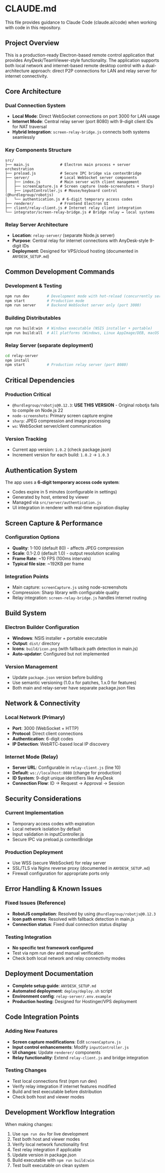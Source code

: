 # CLAUDE.md

This file provides guidance to Claude Code (claude.ai/code) when working with code in this repository.

## Project Overview

This is a production-ready Electron-based remote control application that provides AnyDesk/TeamViewer-style functionality. The application supports both local network and internet-based remote desktop control with a dual-architecture approach: direct P2P connections for LAN and relay server for internet connectivity.

## Core Architecture

### Dual Connection System
- **Local Mode**: Direct WebSocket connections on port 3000 for LAN usage
- **Internet Mode**: Central relay server (port 8080) with 9-digit client IDs for NAT traversal
- **Hybrid Integration**: `screen-relay-bridge.js` connects both systems seamlessly

### Key Components Structure
```
src/
├── main.js              # Electron main process + server orchestration
├── preload.js           # Secure IPC bridge via contextBridge
├── server/              # Local WebSocket server components
│   ├── index.js         # Main server with client management
│   ├── screenCapture.js # Screen capture (node-screenshots + Sharp)
│   ├── inputController.js # Mouse/keyboard control (@hurdlegroup/robotjs)
│   └── authentication.js # 6-digit temporary access codes
├── renderer/            # Frontend Electron UI
├── client/relay-client.js # Internet relay client integration
└── integrator/screen-relay-bridge.js # Bridge relay ↔ local systems
```

### Relay Server Architecture
- **Location**: `relay-server/` (separate Node.js server)
- **Purpose**: Central relay for internet connections with AnyDesk-style 9-digit IDs
- **Deployment**: Designed for VPS/cloud hosting (documented in `ANYDESK_SETUP.md`)

## Common Development Commands

### Development & Testing
```bash
npm run dev        # Development mode with hot-reload (concurrently server + electron)
npm start          # Production mode
npm run server     # Backend WebSocket server only (port 3000)
```

### Building Distributables
```bash
npm run build:win  # Windows executable (NSIS installer + portable)
npm run build:all  # All platforms (Windows, Linux AppImage/DEB, macOS DMG)
```

### Relay Server (separate deployment)
```bash
cd relay-server
npm install
npm start          # Production relay server (port 8080)
```

## Critical Dependencies

### Production Critical
- `@hurdlegroup/robotjs@0.12.3`: **USE THIS VERSION** - Original robotjs fails to compile on Node.js 22
- `node-screenshots`: Primary screen capture engine
- `sharp`: JPEG compression and image processing
- `ws`: WebSocket server/client communication

### Version Tracking
- Current app version: `1.0.2` (check package.json)
- Increment version for each build: `1.0.2` → `1.0.3`

## Authentication System

The app uses a **6-digit temporary access code system**:
- Codes expire in 5 minutes (configurable in settings)
- Generated by host, entered by viewer
- Managed via `src/server/authentication.js`
- UI integration in renderer with real-time expiration display

## Screen Capture & Performance

### Configuration Options
- **Quality**: 1-100 (default 80) - affects JPEG compression
- **Scale**: 0.1-2.0 (default 1.0) - output resolution scaling
- **Frame Rate**: ~10 FPS (100ms intervals)
- **Typical file size**: ~192KB per frame

### Integration Points
- Main capture: `screenCapture.js` using node-screenshots
- Compression: Sharp library with configurable quality
- Relay integration: `screen-relay-bridge.js` handles internet routing

## Build System

### Electron Builder Configuration
- **Windows**: NSIS installer + portable executable
- **Output**: `dist/` directory
- **Icons**: `build/icon.png` (with fallback path detection in main.js)
- **Auto-updater**: Configured but not implemented

### Version Management
- Update `package.json` version before building
- Use semantic versioning (1.0.x for patches, 1.x.0 for features)
- Both main and relay-server have separate package.json files

## Network & Connectivity

### Local Network (Primary)
- **Port**: 3000 (WebSocket + HTTP)
- **Protocol**: Direct client connections
- **Authentication**: 6-digit codes
- **IP Detection**: WebRTC-based local IP discovery

### Internet Mode (Relay)
- **Server URL**: Configurable in `relay-client.js` (line 10)
- **Default**: `ws://localhost:8080` (change for production)
- **ID System**: 9-digit unique identifiers like AnyDesk
- **Connection Flow**: ID → Request → Approval → Session

## Security Considerations

### Current Implementation
- Temporary access codes with expiration
- Local network isolation by default
- Input validation in inputController.js
- Secure IPC via preload.js contextBridge

### Production Deployment
- Use WSS (secure WebSocket) for relay server
- SSL/TLS via Nginx reverse proxy (documented in `ANYDESK_SETUP.md`)
- Firewall configuration for appropriate ports only

## Error Handling & Known Issues

### Fixed Issues (Reference)
- **RobotJS compilation**: Resolved by using `@hurdlegroup/robotjs@0.12.3`
- **Icon path errors**: Resolved with fallback detection in main.js
- **Connection status**: Fixed dual connection status display

### Testing Integration
- **No specific test framework configured**
- Test via npm run dev and manual verification
- Check both local network and relay connectivity modes

## Deployment Documentation

- **Complete setup guide**: `ANYDESK_SETUP.md`
- **Automated deployment**: `deploy/deploy.sh` script
- **Environment config**: `relay-server/.env.example`
- **Production hosting**: Designed for Hostinger/VPS deployment

## Code Integration Points

### Adding New Features
- **Screen capture modifications**: Edit `screenCapture.js`
- **Input control enhancements**: Modify `inputController.js`
- **UI changes**: Update `renderer/` components
- **Relay functionality**: Extend `relay-client.js` and bridge integration

### Testing Changes
- Test local connections first (npm run dev)
- Verify relay integration if internet features modified
- Build and test executable before distribution
- Check both host and viewer modes

## Development Workflow Integration

When making changes:
1. Use `npm run dev` for live development
2. Test both host and viewer modes
3. Verify local network functionality first
4. Test relay integration if applicable
5. Update version in package.json
6. Build executable with `npm run build:win`
7. Test built executable on clean system